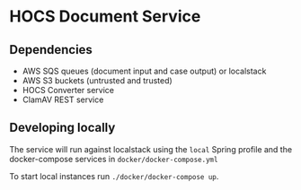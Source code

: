 # HOCS Document Service

## Dependencies
 - AWS SQS queues (document input and case output) or localstack
 - AWS S3 buckets (untrusted and trusted)
 - HOCS Converter service 
 - ClamAV REST service
 
 ## Developing locally
 
 The service will run against localstack using the `local` Spring profile and the docker-compose services in `docker/docker-compose.yml`
  
 
 To start local instances run `./docker/docker-compose up`.
 
